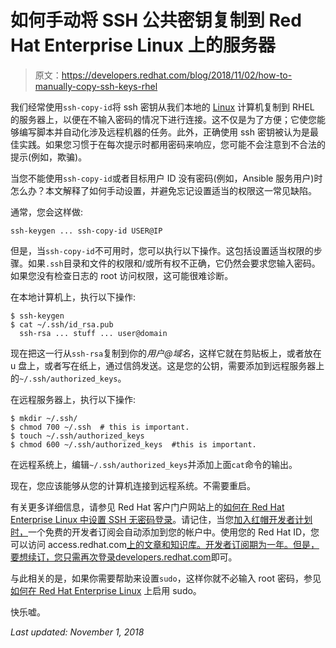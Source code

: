 # 如何手动将 SSH 公共密钥复制到 Red Hat Enterprise Linux 上的服务器

> 原文：<https://developers.redhat.com/blog/2018/11/02/how-to-manually-copy-ssh-keys-rhel>

我们经常使用`ssh-copy-id`将 ssh 密钥从我们本地的 [Linux](https://developers.redhat.com/topics/linux/) 计算机复制到 RHEL 的服务器上，以便在不输入密码的情况下进行连接。这不仅是为了方便；它使您能够编写脚本并自动化涉及远程机器的任务。此外，正确使用 ssh 密钥被认为是最佳实践。如果您习惯于在每次提示时都用密码来响应，您可能不会注意到不合法的提示(例如，欺骗)。

当您不能使用`ssh-copy-id`或者目标用户 ID 没有密码(例如，Ansible 服务用户)时怎么办？本文解释了如何手动设置，并避免忘记设置适当的权限这一常见缺陷。

通常，您会这样做:

```
ssh-keygen ... ssh-copy-id USER@IP

```

但是，当`ssh-copy-id`不可用时，您可以执行以下操作。这包括设置适当权限的步骤。如果`.ssh`目录和文件的权限和/或所有权不正确，它仍然会要求您输入密码。如果您没有检查日志的 root 访问权限，这可能很难诊断。

在本地计算机上，执行以下操作:

```
$ ssh-keygen
$ cat ~/.ssh/id_rsa.pub
  ssh-rsa ... stuff ... user@domain

```

现在把这一行从`ssh-rsa`复制到你的*用户@域名*，这样它就在剪贴板上，或者放在 u 盘上，或者写在纸上，通过信鸽发送。这是您的公钥，需要添加到远程服务器上的`~/.ssh/authorized_keys`。

在远程服务器上，执行以下操作:

```
$ mkdir ~/.ssh/
$ chmod 700 ~/.ssh  # this is important.
$ touch ~/.ssh/authorized_keys
$ chmod 600 ~/.ssh/authorized_keys  #this is important.

```

在远程系统上，编辑`~/.ssh/authorized_keys`并添加上面`cat`命令的输出。

现在，您应该能够从您的计算机连接到远程系统。不需要重启。

有关更多详细信息，请参见 Red Hat 客户门户网站上的[如何在 Red Hat Enterprise Linux 中设置 SSH 无密码登录](https://access.redhat.com/solutions/9194)。请记住，当您[加入红帽开发者计划时，](https://developers.redhat.com/articles/red-hat-developer-program-benefits/)一个免费的开发者订阅会自动添加到您的帐户中。使用您的 Red Hat ID，您可以访问 access.redhat.com[上的文章和知识库。开发者订阅期为一年。但是，要想续订，您只需再次登录](https://access.redhat.com/)[developers.redhat.com](https://developers.redhat.com/login)即可。

与此相关的是，如果你需要帮助来设置`sudo`，这样你就不必输入 root 密码，参见[如何在 Red Hat Enterprise Linux](https://developers.redhat.com/blog/2018/08/15/how-to-enable-sudo-on-rhel/) 上启用 sudo。

快乐嘘。

*Last updated: November 1, 2018*